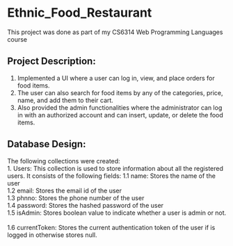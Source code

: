 # Ethnic_Food_Restaurant
This project was done as part of my CS6314 Web Programming Languages course

## Project Description:
1. Implemented a UI where a user can log in, view, and place orders for food items.
2. The user can also search for food items by any of the categories, price, name, and add them to their cart.
3. Also provided the admin functionalities where the administrator can log in with an authorized account and can insert, update, or delete the food items.

## Database Design:
The following collections were created:<br />                                                                                  1. Users: This collection is used to store information about all the registered users. It consists of the following fields:
  1.1 name: Stores the name of the user <br />
1.2 email: Stores the email id of the user<br /> 
1.3 phnno: Stores the phone number of the user<br /> 
1.4 password: Stores the hashed password of the user<br /> 
1.5 isAdmin: Stores boolean value to indicate whether a user is admin or not.<br />  
1.6 currentToken: Stores the current authentication token of the user if is logged in otherwise stores null.<br />  
